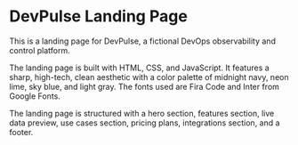 # DevPulse Landing Page

This is a landing page for DevPulse, a fictional DevOps observability and control platform.

The landing page is built with HTML, CSS, and JavaScript. It features a sharp, high-tech, clean aesthetic with a color palette of midnight navy, neon lime, sky blue, and light gray. The fonts used are Fira Code and Inter from Google Fonts.

The landing page is structured with a hero section, features section, live data preview, use cases section, pricing plans, integrations section, and a footer.
